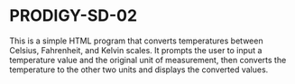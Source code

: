 # PRODIGY-SD-02 
This is a simple HTML program that converts temperatures between Celsius, Fahrenheit, and Kelvin scales. It prompts the user to input a temperature value and the original unit of measurement, then converts the temperature to the other two units and displays the converted values.
